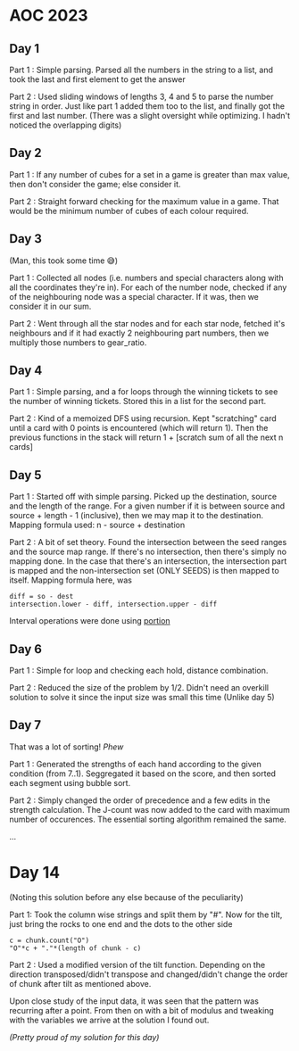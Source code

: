 # AOC 2023

## Day 1

Part 1 : Simple parsing. Parsed all the numbers in the string to a list, and took the last and first element to get the answer

Part 2 : Used sliding windows of lengths 3, 4 and 5 to parse the number string in order. Just like part 1 added them too to the list, and finally got the first and last number. (There was a slight oversight while optimizing. I hadn't noticed the overlapping digits)

## Day 2

Part 1 : If any number of cubes for a set in a game is greater than max value, then don't consider the game; else consider it.

Part 2 : Straight forward checking for the maximum value in a game. That would be the minimum number of cubes of each colour required.

## Day 3

(Man, this took some time 😅)

Part 1 : Collected all nodes (i.e. numbers and special characters along with all the coordinates they're in). For each of the number node, checked if any of the neighbouring node was a special character. If it was, then we consider it in our sum.

Part 2 : Went through all the star nodes and for each star node, fetched it's neighbours and if it had exactly 2 neighbouring part numbers, then we multiply those numbers to gear_ratio.

## Day 4

Part 1 : Simple parsing, and a for loops through the winning tickets to see the number of winning tickets. Stored this in a list for the second part.

Part 2 : Kind of a memoized DFS using recursion. Kept "scratching" card until a card with 0 points is encountered (which will return 1). Then the previous functions in the stack will return 1 + [scratch sum of all the next n cards]

## Day 5

Part 1 : Started off with simple parsing. Picked up the destination, source and the length of the range. For a given number if it is between source and source + length - 1 (inclusive), then we may map it to the destination. Mapping formula used: n - source + destination

Part 2 : A bit of set theory. Found the intersection between the seed ranges and the source map range. If there's no intersection, then there's simply no mapping done. In the case that there's an intersection, the intersection part is mapped and the non-intersection set (ONLY SEEDS) is then mapped to itself. Mapping formula here, was

```
diff = so - dest
intersection.lower - diff, intersection.upper - diff
```

Interval operations were done using [portion](https://pypi.org/project/portion/)

## Day 6

Part 1 : Simple for loop and checking each hold, distance combination.

Part 2 : Reduced the size of the problem by 1/2. Didn't need an overkill solution to solve it since the input size was small this time (Unlike day 5)

## Day 7

That was a lot of sorting! _Phew_

Part 1 : Generated the strengths of each hand according to the given condition (from 7..1). Seggregated it based on the score, and then sorted each segment using bubble sort.

Part 2 : Simply changed the order of precedence and a few edits in the strength calculation. The J-count was now added to the card with maximum number of occurences. The essential sorting algorithm remained the same.

...

# Day 14

(Noting this solution before any else because of the peculiarity)

Part 1: Took the column wise strings and split them by "#". Now for the tilt, just bring the rocks to one end and the dots to the other side

```
c = chunk.count("O")
"O"*c + "."*(length of chunk - c)
```

Part 2 : Used a modified version of the tilt function. Depending on the direction transposed/didn't transpose and changed/didn't change the order of chunk after tilt as mentioned above.

Upon close study of the input data, it was seen that the pattern was recurring after a point. From then on with a bit of modulus and tweaking with the variables we arrive at the solution I found out.

_(Pretty proud of my solution for this day)_
